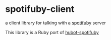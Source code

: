 # spotifuby-client
a client library for talking with a [spotifuby](https://github.com/jbodah/spotifuby) server

This library is a Ruby port of [hubot-spotifuby](https://github.com/jbodah/hubot-spotifuby)
